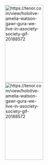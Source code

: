 


<a target="_blank" href="https://tenor.com/view/hololive-amelia-watson-gawr-gura-we-live-in-asociety-society-gif-20188572">
<img style="display: block; margin-left: auto; margin-right: auto; width: 50%;" width="256px" height="256px" src="https://media1.tenor.com/images/5f97e5444646ab76163657c31188f3f1/tenor.gif?itemid=20188572" alt="https://tenor.com/view/hololive-amelia-watson-gawr-gura-we-live-in-asociety-society-gif-20188572">
</a>
<a target="_blank" href="https://tenor.com/view/inugami-korone-hololive-thinking-anime-confused-gif-17902545">
<img style="display: block; margin-left: auto; margin-right: auto; width: 50%;" width="256px" height="256px" src="https://media1.tenor.com/images/7a546555041362b2eb423ef8e029cde7/tenor.gif?itemid=17902545" alt="https://tenor.com/view/hololive-amelia-watson-gawr-gura-we-live-in-asociety-society-gif-20188572">
</a>

